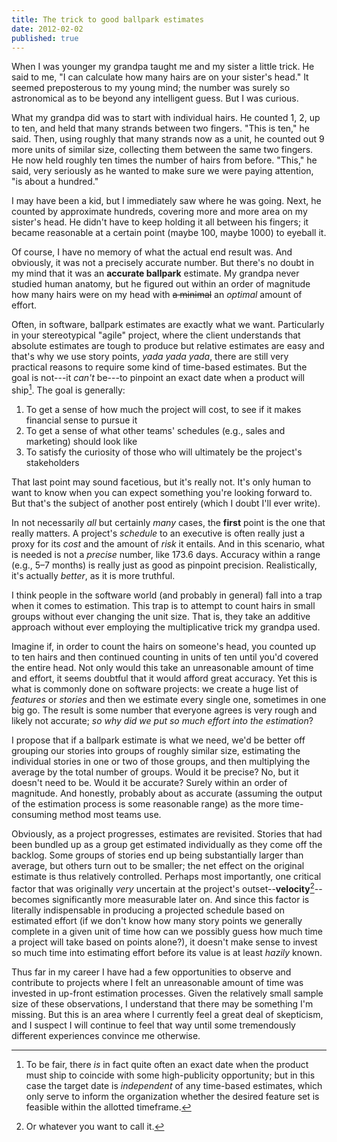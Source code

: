 ```yaml
---
title: The trick to good ballpark estimates
date: 2012-02-02
published: true
---
```


When I was younger my grandpa taught me and my sister a little trick. He said to me, "I can calculate how many hairs are on your sister's head." It seemed preposterous to my young mind; the number was surely so astronomical as to be beyond any intelligent guess. But I was curious.

What my grandpa did was to start with individual hairs. He counted 1, 2, up to ten, and held that many strands between two fingers. "This is ten," he said. Then, using roughly that many strands now as a unit, he counted out 9 more units of similar size, collecting them between the same two fingers. He now held roughly ten times the number of hairs from before. "This," he said, very seriously as he wanted to make sure we were paying attention, "is about a hundred."

I may have been a kid, but I immediately saw where he was going. Next, he counted by approximate hundreds, covering more and more area on my sister's head. He didn't have to keep holding it all between his fingers; it became reasonable at a certain point (maybe 100, maybe 1000) to eyeball it.

Of course, I have no memory of what the actual end result was. And obviously, it was not a precisely accurate number. But there's no doubt in my mind that it was an **accurate ballpark** estimate. My grandpa never studied human anatomy, but he figured out within an order of magnitude how many hairs were on my head with <strike>a minimal</strike> an *optimal* amount of effort.

Often, in software, ballpark estimates are exactly what we want. Particularly in your stereotypical "agile" project, where the client understands that absolute estimates are tough to produce but relative estimates are easy and that's why we use story points, *yada yada yada*, there are still very practical reasons to require some kind of time-based estimates. But the goal is not---it *can't* be---to pinpoint an exact date when a product will ship[^ship-date]. The goal is generally:

1. To get a sense of how much the project will cost, to see if it makes financial sense to pursue it
2. To get a sense of what other teams' schedules (e.g., sales and marketing) should look like
3. To satisfy the curiosity of those who will ultimately be the project's stakeholders

That last point may sound facetious, but it's really not. It's only human to want to know when you can expect something you're looking forward to. But that's the subject of another post entirely (which I doubt I'll ever write).

In not necessarily *all* but certainly *many* cases, the **first** point is the one that really matters. A project's *schedule* to an executive is often really just a proxy for its *cost* and the amount of *risk* it entails. And in this scenario, what is needed is not a *precise* number, like 173.6 days. Accuracy within a range (e.g., 5–7 months) is really just as good as pinpoint precision. Realistically, it's actually *better*, as it is more truthful.

I think people in the software world (and probably in general) fall into a trap when it comes to estimation. This trap is to attempt to count hairs in small groups without ever changing the unit size. That is, they take an additive approach without ever employing the multiplicative trick my grandpa used.

Imagine if, in order to count the hairs on someone's head, you counted up to ten hairs and then continued counting in units of ten until you'd covered the entire head. Not only would this take an unreasonable amount of time and effort, it seems doubtful that it would afford great accuracy. Yet this is what is commonly done on software projects: we create a huge list of *features* or *stories* and then we estimate every single one, sometimes in one big go. The result is some number that everyone agrees is very rough and likely not accurate; *so why did we put so much effort into the estimation*?

I propose that if a ballpark estimate is what we need, we'd be better off grouping our stories into groups of roughly similar size, estimating the individual stories in one or two of those groups, and then multiplying the average by the total number of groups. Would it be precise? No, but it doesn't need to be. Would it be accurate? Surely within an order of magnitude. And honestly, probably about as accurate (assuming the output of the estimation process is some reasonable range) as the more time-consuming method most teams use.

Obviously, as a project progresses, estimates are revisited. Stories that had been bundled up as a group get estimated individually as they come off the backlog. Some groups of stories end up being substantially larger than average, but others turn out to be smaller; the net effect on the original estimate is thus relatively controlled. Perhaps most importantly, one critical factor that was originally *very* uncertain at the project's outset--**velocity**[^velocity]--becomes significantly more measurable later on. And since this factor is literally indispensable in producing a projected schedule based on estimated effort (if we don't know how many story points we generally complete in a given unit of time how can we possibly guess how much time a project will take based on points alone?), it doesn't make sense to invest so much time into estimating effort before its value is at least *hazily* known.

Thus far in my career I have had a few opportunities to observe and contribute to projects where I felt an unreasonable amount of time was invested in up-front estimation processes. Given the relatively small sample size of these observations, I understand that there may be something I'm missing. But this is an area where I currently feel a great deal of skepticism, and I suspect I will continue to feel that way until some tremendously different experiences convince me otherwise.

[^ship-date]: To be fair, there *is* in fact quite often an exact date when the product must ship to coincide with some high-publicity opportunity; but in this case the target date is *independent* of any time-based estimates, which only serve to inform the organization whether the desired feature set is feasible within the allotted timeframe.

[^velocity]: Or whatever you want to call it.
